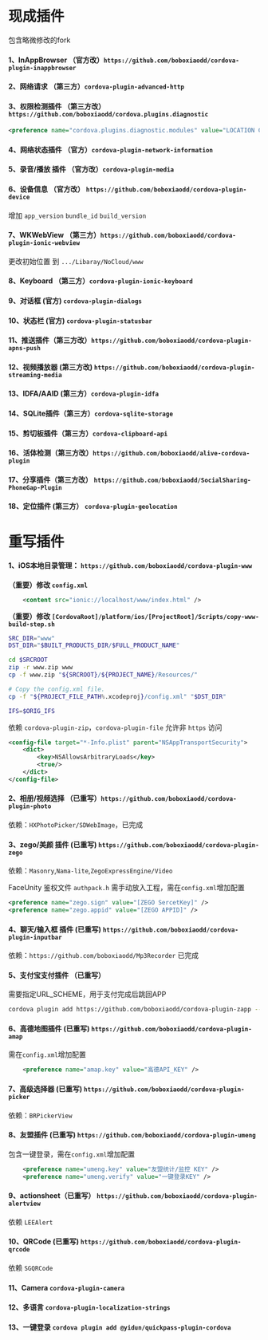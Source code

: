 # 现成插件
包含略微修改的fork

#### 1、InAppBrowser （官方改）`https://github.com/boboxiaodd/cordova-plugin-inappbrowser`

#### 2、网络请求 （第三方）`cordova-plugin-advanced-http`

#### 3、权限检测插件 （第三方改）`https://github.com/boboxiaodd/cordova.plugins.diagnostic`
```xml
<preference name="cordova.plugins.diagnostic.modules" value="LOCATION CAMERA MICROPHONE" />
```

#### 4、网络状态插件 （官方）`cordova-plugin-network-information`

#### 5、录音/播放 插件 （官方改）`cordova-plugin-media`

#### 6、设备信息 （官方改） `https://github.com/boboxiaodd/cordova-plugin-device`
增加 `app_version` `bundle_id` `build_version`

#### 7、WKWebView （第三方）`https://github.com/boboxiaodd/cordova-plugin-ionic-webview`
更改初始位置 到 `.../Libaray/NoCloud/www`

#### 8、Keyboard （第三方）`cordova-plugin-ionic-keyboard`
#### 9、对话框 (官方) `cordova-plugin-dialogs`
#### 10、状态栏 (官方) `cordova-plugin-statusbar`
#### 11、推送插件（第三方改）`https://github.com/boboxiaodd/cordova-plugin-apns-push`
#### 12、视频播放器 (第三方改) `https://github.com/boboxiaodd/cordova-plugin-streaming-media`
#### 13、IDFA/AAID (第三方）`cordova-plugin-idfa`
#### 14、SQLite插件（第三方）`cordova-sqlite-storage`
#### 15、剪切板插件（第三方）`cordova-clipboard-api`
#### 16、活体检测（第三方改）`https://github.com/boboxiaodd/alive-cordova-plugin`
#### 17、分享插件（第三方改） `https://github.com/boboxiaodd/SocialSharing-PhoneGap-Plugin`
#### 18、定位插件 (第三方） `cordova-plugin-geolocation`
# 重写插件

#### 1、iOS本地目录管理： `https://github.com/boboxiaodd/cordova-plugin-www`
**（重要）修改 `config.xml`**
```xml
    <content src="ionic://localhost/www/index.html" />
```
**（重要）修改 `[CordovaRoot]/platform/ios/[ProjectRoot]/Scripts/copy-www-build-step.sh`**
```bash
SRC_DIR="www"
DST_DIR="$BUILT_PRODUCTS_DIR/$FULL_PRODUCT_NAME"

cd $SRCROOT
zip -r www.zip www
cp -f www.zip "${SRCROOT}/${PROJECT_NAME}/Resources/"

# Copy the config.xml file.
cp -f "${PROJECT_FILE_PATH%.xcodeproj}/config.xml" "$DST_DIR"

IFS=$ORIG_IFS
```

依赖 `cordova-plugin-zip`，`cordova-plugin-file`
允许非 `https` 访问
```xml
<config-file target="*-Info.plist" parent="NSAppTransportSecurity">
    <dict>
        <key>NSAllowsArbitraryLoads</key>
        <true/>
    </dict>
</config-file>
```

#### 2、相册/视频选择 （已重写）`https://github.com/boboxiaodd/cordova-plugin-photo`
依赖：`HXPhotoPicker/SDWebImage`，已完成

#### 3、zego/美颜 插件 (已重写) `https://github.com/boboxiaodd/cordova-plugin-zego`
依赖：`Masonry`,`Nama-lite`,`ZegoExpressEngine/Video`

FaceUnity 鉴权文件 `authpack.h` 需手动放入工程，需在`config.xml`增加配置
```xml
<preference name="zego.sign" value="[ZEGO SercetKey]" />
<preference name="zego.appid" value="[ZEGO APPID]" />
```

#### 4、聊天/输入框 插件 (已重写) `https://github.com/boboxiaodd/cordova-plugin-inputbar`
依赖：`https://github.com/boboxiaodd/Mp3Recorder` 已完成

#### 5、支付宝支付插件 （已重写）
需要指定URL_SCHEME，用于支付完成后跳回APP
```sh
cordova plugin add https://github.com/boboxiaodd/cordova-plugin-zapp --variable URL_SCHEME=xxxxxxx
```

#### 6、高德地图插件 (已重写) `https://github.com/boboxiaodd/cordova-plugin-amap`
需在`config.xml`增加配置
```xml
    <preference name="amap.key" value="高德API_KEY" />
```

#### 7、高级选择器 (已重写) `https://github.com/boboxiaodd/cordova-plugin-picker`
依赖：`BRPickerView`

#### 8、友盟插件 (已重写) `https://github.com/boboxiaodd/cordova-plugin-umeng`
包含一键登录，需在`config.xml`增加配置
```xml
    <preference name="umeng.key" value="友盟统计/监控 KEY" />
    <preference name="umeng.verify" value="一键登录KEY" />
```

#### 9、actionsheet（已重写） `https://github.com/boboxiaodd/cordova-plugin-alertview`
依赖 `LEEAlert`

#### 10、QRCode (已重写)  `https://github.com/boboxiaodd/cordova-plugin-qrcode`
依赖 `SGQRCode`


#### 11、Camera  `cordova-plugin-camera`

#### 12、多语言 `cordova-plugin-localization-strings`

#### 13、一键登录 `cordova plugin add @yidun/quickpass-plugin-cordova`
